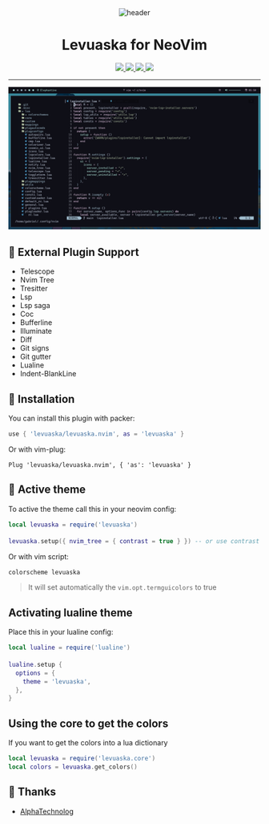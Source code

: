 <div align="center">
    <img src="https://github.com/levuaska.png" height="200" alt="header"/>
    <h1>Levuaska for NeoVim</h1>
    <p></p>
    <a href="https://github.com/levuaska/levuaska.nvim/stargazers">
        <img src="https://img.shields.io/github/stars/levuaska/levuaska.nvim?colorA=0f0f17&colorB=%23afbea2&style=for-the-badge">
    </a>
    <a href="https://github.com/levuaska/levuaska.nvim/network/members/">
        <img src="https://badges.pufler.dev/updated/levuaska/levuaska.nvim?style=for-the-badge&color=e4c9af&logoColor=white&labelColor=0f0f17">
    <a href="https://github.com/levuaska/levuaska.nvim">
    	<img src="https://img.shields.io/github/repo-size/levuaska/levuaska.nvim?colorA=0f0f17&colorB=%23b5e8e0&label=size&style=for-the-badge">
    </a>
    <a href="https://github.com/levuaska/levuaska.nvim/blob/main/LICENSE">
    	<img src="https://img.shields.io/github/license/levuaska/levuaska.nvim?colorA=0f0f17&colorB=%23d78787&style=for-the-badge&logoColor=white">
    </a>
</div>
<hr>

<img src="./misc/demonstration.png"></img>

## 🌺 External Plugin Support

- Telescope
- Nvim Tree
- Tresitter
- Lsp
- Lsp saga
- Coc
- Bufferline
- Illuminate
- Diff
- Git signs
- Git gutter
- Lualine
- Indent-BlankLine

## 🔎 Installation

You can install this plugin with packer:

```lua
use { 'levuaska/levuaska.nvim', as = 'levuaska' }
```

Or with vim-plug:

```vim
Plug 'levuaska/levuaska.nvim', { 'as': 'levuaska' }
```

## 🌌 Active theme

To active the theme call this in your neovim config:

```lua
local levuaska = require('levuaska')

levuaska.setup({ nvim_tree = { contrast = true } }) -- or use contrast = false to not apply contrast
```

Or with vim script:

```vim
colorscheme levuaska
```

> It will set automatically the `vim.opt.termguicolors` to true

## Activating lualine theme

Place this in your lualine config:

```lua
local lualine = require('lualine')

lualine.setup {
  options = {
    theme = 'levuaska',
  },
}
```

## Using the core to get the colors

If you want to get the colors into a lua dictionary

```lua
local levuaska = require('levuaska.core')
local colors = levuaska.get_colors()
```

<h2>💜 Thanks</h2>

- [AlphaTechnolog](https://github.com/AlphaTechnolog)
